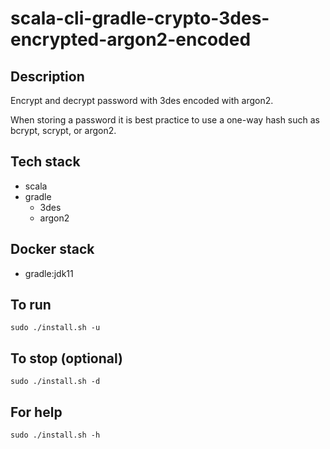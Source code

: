 # scala-cli-gradle-crypto-3des-encrypted-argon2-encoded

## Description
Encrypt and decrypt password with 3des
encoded with argon2.

When storing a password it is best practice
to use a one-way hash such as bcrypt, scrypt,
or argon2.

## Tech stack
- scala
- gradle
  - 3des
  - argon2

## Docker stack
- gradle:jdk11

## To run
`sudo ./install.sh -u`

## To stop (optional)
`sudo ./install.sh -d`

## For help
`sudo ./install.sh -h`

